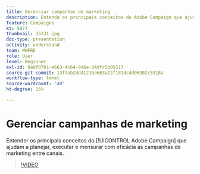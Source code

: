```yaml
---
title: Gerenciar campanhas de marketing
description: Entenda os principais conceitos do Adobe Campaign que ajudam a planejar, executar e mensurar com eficácia as campanhas de marketing entre canais.
feature: Campaigns
kt: 5077
thumbnail: 35131.jpg
doc-type: presentation
activity: understand
team: WWFRE
role: User
level: Beginner
exl-id: 0a8f07b1-e663-4c64-9d6e-34dfc5b05517
source-git-commit: 13f7ab2dd41216a603a22f181dc4d06302c5918a
workflow-type: tm+mt
source-wordcount: '40'
ht-degree: 15%

---
```


# Gerenciar campanhas de marketing

Entender os principais conceitos do [!UICONTROL Adobe Campaign] que ajudam a planejar, executar e mensurar com eficácia as campanhas de marketing entre canais.

>[!VIDEO](https://video.tv.adobe.com/v/35131?quality=12&learn=on)
